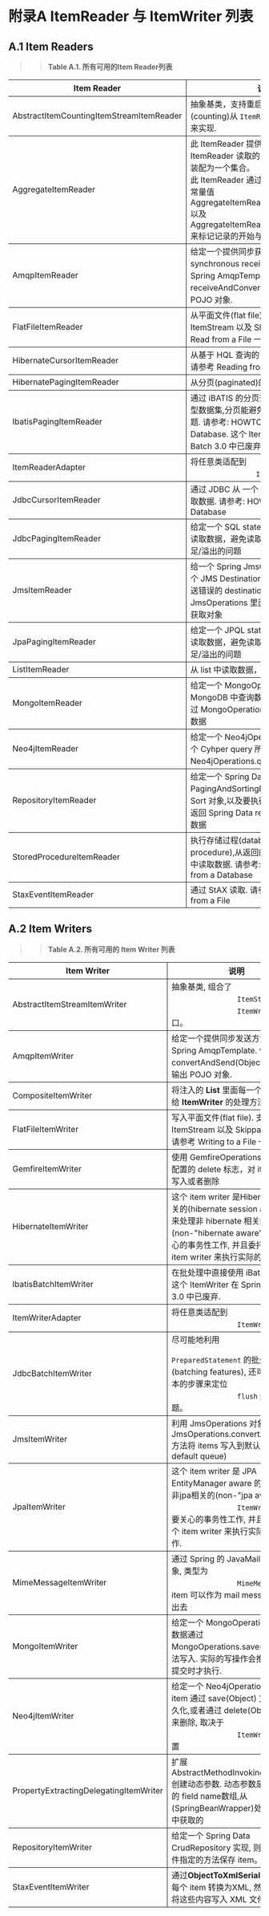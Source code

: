 # 附录A ItemReader 与 ItemWriter 列表

## A.1 Item Readers

>> **Table A.1. 所有可用的Item Reader列表**


<table>
	<colgroup>
		<col align="center">
		<col>
	</colgroup>
	<thead>
		<tr>
			<th style="border-right: 0.5pt solid ; border-bottom: 0.5pt solid ; " align="center">Item Reader</th><th style="border-bottom: 0.5pt solid ; " align="center">说明</th>
		</tr>
	</thead>
	<tbody>
		<tr>
			<td style="border-right: 0.5pt solid ; border-bottom: 0.5pt solid ; " align="left">AbstractItemCountingItemStreamItemReader</td><td style="border-bottom: 0.5pt solid ; " align="left">抽象基类，支持重启，通过统计(counting)从 <code class="classname">ItemReader</code> 返回对象的数量来实现.</td>
		</tr>
		<tr>
			<td style="border-right: 0.5pt solid ; border-bottom: 0.5pt solid ; " align="left">AggregateItemReader</td><td style="border-bottom: 0.5pt solid ; " align="left"> 此 ItemReader 提供一个 list , 用来存储 ItemReader 读取的对象, 直到他们已准备装配为一个集合。<br/> 此 ItemReader 通过 FieldSetMapper 的常量值 AggregateItemReader#<span class="bold"><strong>BEGIN_RECORD</strong></span> 以及 AggregateItemReader#<span class="bold"><strong>END_RECORD</strong></span> 来标记记录的开始与结束。 </td>
		</tr>
		<tr>
			<td style="border-right: 0.5pt solid ; border-bottom: 0.5pt solid ; " align="left">AmqpItemReader</td><td style="border-bottom: 0.5pt solid ; " align="left">给定一个提供同步获取方法(
			synchronous receive methods)的 Spring AmqpTemplate. 使用 receiveAndConvert() 方法可以得到 POJO 对象. </td>
		</tr>
		<tr>
			<td style="border-right: 0.5pt solid ; border-bottom: 0.5pt solid ; " align="left">FlatFileItemReader</td><td style="border-bottom: 0.5pt solid ; " align="left">从平面文件(flat file)中读取数据，支持 ItemStream
			以及 Skippable 特性. 请参考 Read from a
			File 一节</td>
		</tr>
		<tr>
			<td style="border-right: 0.5pt solid ; border-bottom: 0.5pt solid ; " align="left">HibernateCursorItemReader</td><td style="border-bottom: 0.5pt solid ; " align="left">从基于 HQL 查询的 cursor 中读取数据。 请参考  Reading from a Database 一节。</td>
		</tr>
		<tr>
			<td style="border-right: 0.5pt solid ; border-bottom: 0.5pt solid ; " align="left">HibernatePagingItemReader</td><td style="border-bottom: 0.5pt solid ; " align="left">从分页(paginated)的HQL查询中读取数据</td>
		</tr>
		<tr>
			<td style="border-right: 0.5pt solid ; border-bottom: 0.5pt solid ; " align="left">IbatisPagingItemReader</td><td style="border-bottom: 0.5pt solid ; " align="left">通过 iBATIS 的分页查询读取数据，对于大型数据集,分页能避免内存不足/溢出的问题. 请参考: HOWTO - Read from a Database. 这个 ItemReader 在 Spring Batch 3.0 中已废弃.</td>
		</tr>
		<tr>
			<td style="border-right: 0.5pt solid ; border-bottom: 0.5pt solid ; " align="left">ItemReaderAdapter</td><td style="border-bottom: 0.5pt solid ; " align="left">将任意类适配到 <code class="classname">
				ItemReader</code> 接口.</td>
		</tr>
		<tr>
			<td style="border-right: 0.5pt solid ; border-bottom: 0.5pt solid ; " align="left">JdbcCursorItemReader</td><td style="border-bottom: 0.5pt solid ; " align="left">通过 JDBC 从 一个 database cursor 中读取数据. 请参考: HOWTO - Read from a Database</td>
		</tr>
		<tr>
			<td style="border-right: 0.5pt solid ; border-bottom: 0.5pt solid ; " align="left">JdbcPagingItemReader</td><td style="border-bottom: 0.5pt solid ; " align="left"> 给定一个 SQL statement, 通过分页查询读取数据，避免读取大型数据集时 内存不足/溢出的问题</td>
		</tr>
		<tr>
			<td style="border-right: 0.5pt solid ; border-bottom: 0.5pt solid ; " align="left">JmsItemReader</td><td style="border-bottom: 0.5pt solid ; " align="left"> 给一个 Spring JmsOperations 对象和一个 JMS
			Destination 对象/也可以是用来发送错误的 destination name , 调用注入的 JmsOperations 里面的 receive()
			方法来获取对象</td>
		</tr>
		<tr>
			<td style="border-right: 0.5pt solid ; border-bottom: 0.5pt solid ; " align="left">JpaPagingItemReader</td><td style="border-bottom: 0.5pt solid ; " align="left"> 给定一个 JPQL statement, 通过分页查询读取数据，避免读取大型数据集时 内存不足/溢出的问题</td>
		</tr>
		<tr>
			<td style="border-right: 0.5pt solid ; border-bottom: 0.5pt solid ; " align="left">ListItemReader</td><td style="border-bottom: 0.5pt solid ; " align="left"> 从 list 中读取数据，一次返回一条</td>
		</tr>
		<tr>
			<td style="border-right: 0.5pt solid ; border-bottom: 0.5pt solid ; " align="left">MongoItemReader</td><td style="border-bottom: 0.5pt solid ; " align="left">给定一个 MongoOperations 对象,以及从 MongoDB
			中查询数据所使用的JSON, 通过 MongoOperations 的 find 方法来获取数据</td>
		</tr>
		<tr>
			<td style="border-right: 0.5pt solid ; border-bottom: 0.5pt solid ; " align="left">Neo4jItemReader</td><td style="border-bottom: 0.5pt solid ; " align="left"> 给定一个 Neo4jOperations 对象,以及一个
			Cyhper query 所需的 components, 将 Neo4jOperations.query 方法的结果返回 </td>
		</tr>
		<tr>
			<td style="border-right: 0.5pt solid ; border-bottom: 0.5pt solid ; " align="left">RepositoryItemReader</td><td style="border-bottom: 0.5pt solid ; " align="left"> 给定一个 Spring Data PagingAndSortingRepository 对象, 一个 Sort 对象,以及要执行的 method name, 返回 Spring Data repository 实现提供的数据</td>
		</tr>
		<tr>
			<td style="border-right: 0.5pt solid ; border-bottom: 0.5pt solid ; " align="left">StoredProcedureItemReader</td><td style="border-bottom: 0.5pt solid ; " align="left"> 执行存储过程(database stored procedure),从返回的 database cursor 中读取数据. 请参考: HOWTO - Read from a
			Database</td>
		</tr>
		<tr>
			<td style="border-right: 0.5pt solid ; " align="left">StaxEventItemReader</td><td style="" align="left">通过 StAX 读取. 请参考 HOWTO - Read from a
			File</td>
		</tr>
	</tbody>
</table>



## A.2 Item Writers

>> **Table A.2. 所有可用的 Item Writer 列表**


<table>
	<colgroup>
		<col align="center">
		<col>
	</colgroup>
	<thead>
		<tr>
			<th style="border-right: 0.5pt solid ; border-bottom: 0.5pt solid ; " align="center">Item Writer</th><th style="border-bottom: 0.5pt solid ; " align="center">说明</th>
		</tr>
	</thead>
	<tbody>
		<tr>
			<td style="border-right: 0.5pt solid ; border-bottom: 0.5pt solid ; " align="left">AbstractItemStreamItemWriter</td><td style="border-bottom: 0.5pt solid ; " align="left">抽象基类, 组合了 <code class="classname">
				ItemStream</code> 和 <code class="classname">
				ItemWriter</code> 接口。</td>
		</tr>
		<tr>
			<td style="border-right: 0.5pt solid ; border-bottom: 0.5pt solid ; " align="left">AmqpItemWriter</td><td style="border-bottom: 0.5pt solid ; " align="left">给定一个提供同步发送方法的 Spring AmqpTemplate. 使用convertAndSend(Object)
			方法可以输出 POJO 对象. </td>
		</tr>
		<tr>
			<td style="border-right: 0.5pt solid ; border-bottom: 0.5pt solid ; " align="left">CompositeItemWriter</td><td style="border-bottom: 0.5pt solid ; " align="left">将注入的 <span class="bold"><strong>List</strong></span> 里面每一个元素都传给 <span class="bold"><strong>ItemWriter</strong></span> 的处理方法</td>
		</tr>
		<tr>
			<td style="border-right: 0.5pt solid ; border-bottom: 0.5pt solid ; " align="left">FlatFileItemWriter</td><td style="border-bottom: 0.5pt solid ; " align="left"> 写入平面文件(flat file). 支持 ItemStream 以及 Skippable 特性. 请参考 Writing to a File 一节</td>
		</tr>
		<tr>
			<td style="border-right: 0.5pt solid ; border-bottom: 0.5pt solid ; " align="left">GemfireItemWriter</td><td style="border-bottom: 0.5pt solid ; " align="left"> 使用 GemfireOperations 对象, 根据配置的 delete 标志，对 items 进行写入或者删除</td>
		</tr>
		<tr>
			<td style="border-right: 0.5pt solid ; border-bottom: 0.5pt solid ; " align="left">HibernateItemWriter</td><td style="border-bottom: 0.5pt solid ; " align="left"> 这个 item writer 是Hibernate会话相关的(hibernate session aware), 用来处理非 hibernate 相关的组件(non-"hibernate aware" )不需要关心的事务性工作, 并且委托另一个 item writer 来执行实际的写入工作.</td>
		</tr>
		<tr>
			<td style="border-right: 0.5pt solid ; border-bottom: 0.5pt solid ; " align="left">IbatisBatchItemWriter</td><td style="border-bottom: 0.5pt solid ; " align="left"> 在批处理中直接使用 iBatis 的 API. 这个 ItemWriter 在 Spring Batch 3.0 中已废弃.</td>
		</tr>
		<tr>
			<td style="border-right: 0.5pt solid ; border-bottom: 0.5pt solid ; " align="left">ItemWriterAdapter</td><td style="border-bottom: 0.5pt solid ; " align="left">将任意类适配到  <code class="classname">
				ItemWriter</code> 接口.</td>
		</tr>
		<tr>
			<td style="border-right: 0.5pt solid ; border-bottom: 0.5pt solid ; " align="left">JdbcBatchItemWriter</td><td style="border-bottom: 0.5pt solid ; " align="left">尽可能地利用 <code class="classname">
				PreparedStatement</code> 的批处理功能(batching features), 还可以采取基本的步骤来定位 <code class="methodname">
				flush</code> 失败等问题。 </td>
		</tr>
		<tr>
			<td style="border-right: 0.5pt solid ; border-bottom: 0.5pt solid ; " align="left">JmsItemWriter</td><td style="border-bottom: 0.5pt solid ; " align="left">利用 JmsOperations 对象,  通过 JmsOperations.convertAndSend() 方法将 items 写入到默认队列( default queue)</td>
		</tr>
		<tr>
			<td style="border-right: 0.5pt solid ; border-bottom: 0.5pt solid ; " align="left">JpaItemWriter</td><td style="border-bottom: 0.5pt solid ; " align="left">这个 item writer 是 JPA EntityManager aware 的, 用来处理非jpa相关的(non-"jpa aware") <code class="classname">
				ItemWriter</code> 不需要关心的事务性工作, 并且委托另一个 item writer 来执行实际的写入工作.</td>
		</tr>
		<tr>
			<td style="border-right: 0.5pt solid ; border-bottom: 0.5pt solid ; " align="left">MimeMessageItemWriter</td><td style="border-bottom: 0.5pt solid ; " align="left"> 通过 Spring 的 JavaMailSender 对象, 类型为 <code class="classname">
				MimeMessage</code> 的 item 可以作为 mail messages 发送出去</td>
		</tr>
		<tr>
			<td style="border-right: 0.5pt solid ; border-bottom: 0.5pt solid ; " align="left">MongoItemWriter</td><td style="border-bottom: 0.5pt solid ; " align="left"> 给定一个 MongoOperations 对象, 数据通过 MongoOperations.save(Object) 方法写入.  实际的写操作会推迟到事务提交时才执行.</td>
		</tr>
		<tr>
			<td style="border-right: 0.5pt solid ; border-bottom: 0.5pt solid ; " align="left">Neo4jItemWriter</td><td style="border-bottom: 0.5pt solid ; " align="left"> 给定一个 Neo4jOperations 对象, item 通过
			save(Object) 方法完成持久化,或者通过 delete(Object) 方法来删除, 取决于 <code class="classname">
				ItemWriter</code> 的配置</td>
		</tr>
		<tr>
			<td style="border-right: 0.5pt solid ; border-bottom: 0.5pt solid ; " align="left">PropertyExtractingDelegatingItemWriter</td><td style="border-bottom: 0.5pt solid ; " align="left"> 扩展 AbstractMethodInvokingDelegator 创建动态参数. 动态参数是通过注入的 field name数组,从(SpringBeanWrapper)处理的 item 中获取的</td>
		</tr>
		<tr>
			<td style="border-right: 0.5pt solid ; border-bottom: 0.5pt solid ; " align="left">RepositoryItemWriter</td><td style="border-bottom: 0.5pt solid ; " align="left">给定一个 Spring Data CrudRepository 实现, 则使用配置文件指定的方法保存 item。</td>
		</tr>
		<tr>
			<td style="border-right: 0.5pt solid ; " align="left">StaxEventItemWriter</td><td style="" align="left">通过<span class="bold"><strong>ObjectToXmlSerializer</strong></span> 对象将每个 item 转换为XML, 然后用 StAX 将这些内容写入 XML 文件。</td>
		</tr>
	</tbody>
</table>









